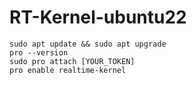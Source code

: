 # RT-Kernel-ubuntu22

```
sudo apt update && sudo apt upgrade
pro --version
sudo pro attach [YOUR_TOKEN]
pro enable realtime-kernel
```

